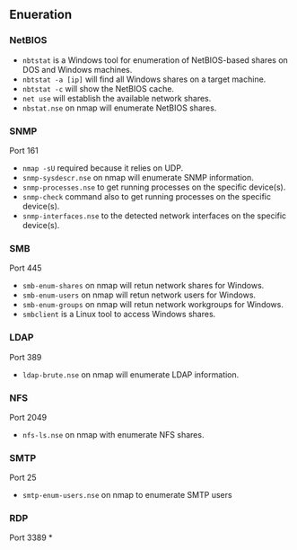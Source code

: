 ## Enueration

### NetBIOS
* `nbtstat` is a Windows tool for enumeration of NetBIOS-based shares on DOS and Windows machines.
* `nbtstat -a [ip]` will find all Windows shares on a target machine.
* `nbtstat -c` will show the NetBIOS cache.
* `net use` will establish the available network shares.
* `nbstat.nse` on nmap will enumerate NetBIOS shares.

### SNMP
Port 161
* `nmap -sU` required because it relies on UDP.
* `snmp-sysdescr.nse` on nmap will enumerate SNMP information.
* `snmp-processes.nse` to get running processes on the specific device(s).
* `snmp-check` command also to get running processes on the specific device(s).
* `snmp-interfaces.nse` to the detected network interfaces on the specific device(s).
  
### SMB
Port 445
* `smb-enum-shares` on nmap will retun network shares for Windows.
* `smb-enum-users` on nmap will retun network users for Windows.
* `smb-enum-groups` on nmap will retun network workgroups for Windows.
* `smbclient` is a Linux tool to access Windows shares.

### LDAP
Port 389
* `ldap-brute.nse` on nmap will enumerate LDAP information.

### NFS
Port 2049
* `nfs-ls.nse` on nmap with enumerate NFS shares.

### SMTP
Port 25
* `smtp-enum-users.nse` on nmap to enumerate SMTP users

### RDP
Port 3389
* 
